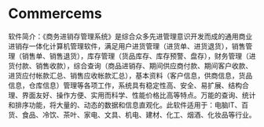 # Commercems
 软件简介：《商务进销存管理系统》是综合众多先进管理意识开发而成的通用商业进销存一体化计算机管理软件，满足用户进货管理（进货单、进货退货），销售管理（销售单、销售退货），库存管理（货品库存、库存预警、盘存），财务管理（进货付款、销售收款），综合查询（商品进销存、期间供应商付款、期间客户收款、进货应付帐款汇总、销售应收帐款汇总），基本资料（客户信息，供商信息，货品信息，仓库信息）管理等各项工作，系统具有稳定性高、安全、易扩展、结构合理、界面友好、操作方便、实用而科学、性能价格比高等特点。万能的查询、统计和排序功能，将大量的、动态的数据和信息直观化。此软件适用于：电脑IT、百货、食品、冷饮、茶叶、家电、文具、机电、建材、化工、烟酒、化妆品等行业。 
